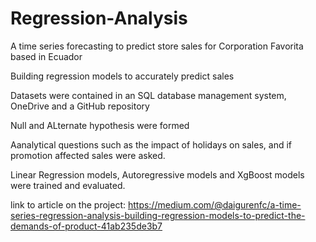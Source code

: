 # Regression-Analysis
A time series forecasting to predict store sales for Corporation Favorita based in Ecuador

Building regression models to accurately predict sales 

Datasets were contained in an SQL database management system, OneDrive and a GitHub repository

Null and ALternate hypothesis were formed

Aanalytical questions such as the impact of holidays on sales, and if promotion affected sales were asked.

Linear Regression models, Autoregressive models and XgBoost models were trained and evaluated.

link to article on the project: https://medium.com/@daigurenfc/a-time-series-regression-analysis-building-regression-models-to-predict-the-demands-of-product-41ab235de3b7
